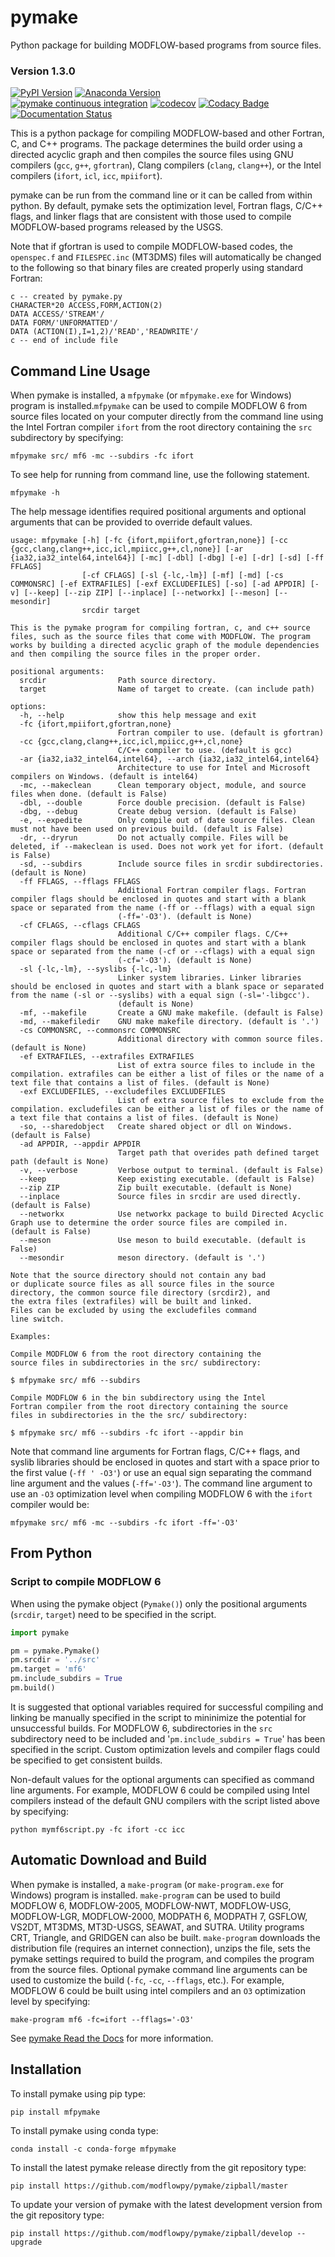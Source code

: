 # pymake

Python package for building MODFLOW-based programs from source files.

### Version 1.3.0

[![PyPI Version](https://img.shields.io/pypi/v/mfpymake.png)](https://pypi.python.org/pypi/mfpymake)
[![Anaconda Version](https://anaconda.org/conda-forge/mfpymake/badges/version.svg)](https://anaconda.org/conda-forge/mfpymake)  
[![pymake continuous integration](https://github.com/modflowpy/pymake/workflows/pymake%20continuous%20integration/badge.svg)](https://github.com/modflowpy/pymake/actions/workflows/main.yml)
[![codecov](https://codecov.io/gh/modflowpy/pymake/branch/master/graph/badge.svg)](https://codecov.io/gh/modflowpy/pymake)
[![Codacy Badge](https://app.codacy.com/project/badge/Grade/fe4275a3cfb84acf9c84aba7b4ae2086)](https://www.codacy.com/gh/modflowpy/pymake/dashboard?utm_source=github.com&amp;utm_medium=referral&amp;utm_content=modflowpy/pymake&amp;utm_campaign=Badge_Grade)
[![Documentation Status](https://readthedocs.org/projects/mfpymake/badge/?version=latest)](https://mfpymake.readthedocs.io/en/latest/?badge=latest)  

This is a python package for compiling MODFLOW-based and other Fortran, C, and
C++ programs. The package determines the build order using a directed acyclic
graph and then compiles the source files using GNU compilers (`gcc`, `g++`,
`gfortran`), Clang compilers (`clang`, `clang++`), or the Intel compilers (`ifort`,
`icl`, `icc`, `mpiifort`).

pymake can be run from the command line or it can be called from within python.
By default, pymake sets the optimization level, Fortran flags, C/C++ flags, and
linker flags that are consistent with those used to compile MODFLOW-based
programs released by the USGS.

Note that if gfortran is used to compile MODFLOW-based codes, the `openspec.f`
and `FILESPEC.inc` (MT3DMS) files will automatically be changed to the
following so that binary files are created properly using standard Fortran:

```
c -- created by pymake.py
CHARACTER*20 ACCESS,FORM,ACTION(2)
DATA ACCESS/'STREAM'/
DATA FORM/'UNFORMATTED'/
DATA (ACTION(I),I=1,2)/'READ','READWRITE'/
c -- end of include file
```

## Command Line Usage

When pymake is installed, a `mfpymake` (or `mfpymake.exe` for Windows) program is installed.`mfpymake` can be used to
compile MODFLOW 6 from source files located on your computer directly from the command line using
the Intel Fortran compiler `ifort` from the root directory containing the `src` subdirectory by specifying:

```
mfpymake src/ mf6 -mc --subdirs -fc ifort
```

To see help for running from command line, use the following statement.

```
mfpymake -h
```

The help message identifies required positional arguments and optional arguments that can be provided to override
default values.

```
usage: mfpymake [-h] [-fc {ifort,mpiifort,gfortran,none}] [-cc {gcc,clang,clang++,icc,icl,mpiicc,g++,cl,none}] [-ar {ia32,ia32_intel64,intel64}] [-mc] [-dbl] [-dbg] [-e] [-dr] [-sd] [-ff FFLAGS]
                [-cf CFLAGS] [-sl {-lc,-lm}] [-mf] [-md] [-cs COMMONSRC] [-ef EXTRAFILES] [-exf EXCLUDEFILES] [-so] [-ad APPDIR] [-v] [--keep] [--zip ZIP] [--inplace] [--networkx] [--meson] [--mesondir]
                srcdir target

This is the pymake program for compiling fortran, c, and c++ source
files, such as the source files that come with MODFLOW. The program
works by building a directed acyclic graph of the module dependencies
and then compiling the source files in the proper order.

positional arguments:
  srcdir                Path source directory.
  target                Name of target to create. (can include path)

options:
  -h, --help            show this help message and exit
  -fc {ifort,mpiifort,gfortran,none}
                        Fortran compiler to use. (default is gfortran)
  -cc {gcc,clang,clang++,icc,icl,mpiicc,g++,cl,none}
                        C/C++ compiler to use. (default is gcc)
  -ar {ia32,ia32_intel64,intel64}, --arch {ia32,ia32_intel64,intel64}
                        Architecture to use for Intel and Microsoft compilers on Windows. (default is intel64)
  -mc, --makeclean      Clean temporary object, module, and source files when done. (default is False)
  -dbl, --double        Force double precision. (default is False)
  -dbg, --debug         Create debug version. (default is False)
  -e, --expedite        Only compile out of date source files. Clean must not have been used on previous build. (default is False)
  -dr, --dryrun         Do not actually compile. Files will be deleted, if --makeclean is used. Does not work yet for ifort. (default is False)
  -sd, --subdirs        Include source files in srcdir subdirectories. (default is None)
  -ff FFLAGS, --fflags FFLAGS
                        Additional Fortran compiler flags. Fortran compiler flags should be enclosed in quotes and start with a blank space or separated from the name (-ff or --fflags) with a equal sign
                        (-ff='-O3'). (default is None)
  -cf CFLAGS, --cflags CFLAGS
                        Additional C/C++ compiler flags. C/C++ compiler flags should be enclosed in quotes and start with a blank space or separated from the name (-cf or --cflags) with a equal sign
                        (-cf='-O3'). (default is None)
  -sl {-lc,-lm}, --syslibs {-lc,-lm}
                        Linker system libraries. Linker libraries should be enclosed in quotes and start with a blank space or separated from the name (-sl or --syslibs) with a equal sign (-sl='-libgcc').
                        (default is None)
  -mf, --makefile       Create a GNU make makefile. (default is False)
  -md, --makefiledir    GNU make makefile directory. (default is '.')
  -cs COMMONSRC, --commonsrc COMMONSRC
                        Additional directory with common source files. (default is None)
  -ef EXTRAFILES, --extrafiles EXTRAFILES
                        List of extra source files to include in the compilation. extrafiles can be either a list of files or the name of a text file that contains a list of files. (default is None)
  -exf EXCLUDEFILES, --excludefiles EXCLUDEFILES
                        List of extra source files to exclude from the compilation. excludefiles can be either a list of files or the name of a text file that contains a list of files. (default is None)
  -so, --sharedobject   Create shared object or dll on Windows. (default is False)
  -ad APPDIR, --appdir APPDIR
                        Target path that overides path defined target path (default is None)
  -v, --verbose         Verbose output to terminal. (default is False)
  --keep                Keep existing executable. (default is False)
  --zip ZIP             Zip built executable. (default is None)
  --inplace             Source files in srcdir are used directly. (default is False)
  --networkx            Use networkx package to build Directed Acyclic Graph use to determine the order source files are compiled in. (default is False)
  --meson               Use meson to build executable. (default is False)
  --mesondir            meson directory. (default is '.')

Note that the source directory should not contain any bad 
or duplicate source files as all source files in the source 
directory, the common source file directory (srcdir2), and 
the extra files (extrafiles) will be built and linked. 
Files can be excluded by using the excludefiles command 
line switch.

Examples:

Compile MODFLOW 6 from the root directory containing the 
source files in subdirectories in the src/ subdirectory:

$ mfpymake src/ mf6 --subdirs

Compile MODFLOW 6 in the bin subdirectory using the Intel 
Fortran compiler from the root directory containing the source 
files in subdirectories in the the src/ subdirectory:

$ mfpymake src/ mf6 --subdirs -fc ifort --appdir bin
```

Note that command line arguments for Fortran flags, C/C++ flags, and syslib libraries should be enclosed in quotes and
start with a space prior to the first value (`-ff ' -O3'`) or use an equal sign separating the command line argument and
the values (`-ff='-O3'`). The command line argument to use an `-O3` optimization level when compiling MODFLOW 6 with
the `ifort` compiler would be:

```
mfpymake src/ mf6 -mc --subdirs -fc ifort -ff='-O3'
```

## From Python

### Script to compile MODFLOW 6

When using the pymake object (`Pymake()`) only the positional arguments
(`srcdir`, `target`) need to be specified in the script.

```python
import pymake

pm = pymake.Pymake()
pm.srcdir = '../src'
pm.target = 'mf6'
pm.include_subdirs = True
pm.build()
```

It is suggested that optional variables required for successful compiling and linking be manually specified in the
script to mininimize the potential for unsuccessful builds. For MODFLOW 6, subdirectories in the `src` subdirectory need
to be included and '`pm.include_subdirs = True`' has been specified in the script. Custom optimization levels and
compiler flags could be specified to get consistent builds.

Non-default values for the optional arguments can specified as command line arguments. For example, MODFLOW 6 could be
compiled using Intel compilers instead of the default GNU compilers with the script listed above by specifying:

```
python mymf6script.py -fc ifort -cc icc
```

## Automatic Download and Build

When pymake is installed, a `make-program` (or `make-program.exe` for Windows) program is installed. `make-program` can
be used to build MODFLOW 6, MODFLOW-2005, MODFLOW-NWT, MODFLOW-USG, MODFLOW-LGR, MODFLOW-2000, MODPATH 6, MODPATH 7,
GSFLOW, VS2DT, MT3DMS, MT3D-USGS, SEAWAT, and SUTRA. Utility programs CRT, Triangle, and GRIDGEN can also
be built. `make-program` downloads the distribution file (requires an internet connection), unzips the file, sets the
pymake settings required to build the program, and compiles the program from the source files. Optional pymake command
line arguments can be used to customize the build (`-fc`, `-cc`, `--fflags`, etc.). For example, MODFLOW 6 could be
built using intel compilers and an `O3` optimization level by specifying:

```
make-program mf6 -fc=ifort --fflags='-O3'
```

See [pymake Read the Docs](https://mfpymake.readthedocs.io/en/1.2.4/build_apps.html#building-applications) for more
information.

## Installation

To install pymake using pip type:

```
pip install mfpymake
```

To install pymake using conda type:

```
conda install -c conda-forge mfpymake
```

To install the latest pymake release directly from the git repository type:

```
pip install https://github.com/modflowpy/pymake/zipball/master
```

To update your version of pymake with the latest development version from the git repository type:

```
pip install https://github.com/modflowpy/pymake/zipball/develop --upgrade
```
